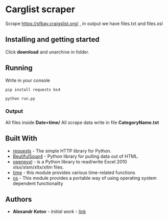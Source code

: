 # Carglist scraper
Scrape https://sfbay.craigslist.org/ , in output we have files.txt and files.xsl

## Installing and getting started

Click __download__ and unarchive in folder. 

## Running 

Write in your console
```
pip install requests bs4

python run.py
```

### Output
All files inside __Date+time/__
All scrape data write in file __CategoryName.txt__ 

## Built With

* [requests](https://requests.readthedocs.io/en/master/) - The simple HTTP library for Python.
* [BeutifulSoup4](https://www.crummy.com/software/BeautifulSoup/bs4/doc/) - Python library for pulling data out of HTML.
* [openpyxl](https://openpyxl.readthedocs.io/en/stable/) - is a Python library to read/write Excel 2010 xlsx/xlsm/xltx/xltm files.
* [time](https://docs.python.org/3/library/time.html) - this module provides various time-related functions
* [os](https://docs.python.org/3/library/os.html) - This module provides a portable way of using operating system dependent functionality


## Authors

* **Alexandr Kotov** - *Initial work* - [link](https://github.com/mur4ik18)
